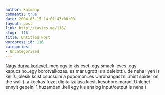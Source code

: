 ```yaml
---
author: kalmanp
comments: true
date: 2004-03-15 14:01:43+00:00
layout: post
link: http://kavics.me/116/
slug: '116'
title: Untitled Post
wordpress_id: 116
categories:
- Uncategorized
---
```


[Nagy durva korlevel](http://kavics.freeblog.hu/Files/peter1.txt)..meg egy jo kis cset..egy smack leves..egy kapucsino..egy borotvalkozas..es mar ugrott is a delelott:)..de neha ilyen is kell!!..jolesik kcist csucsulni a popomon..es Unrohangaszni..mint spider on the wall:)..a kockas fuzet digitalizalasa kicsit kesobbre marad..Unlehet ennyit gepelni 1 huzamban..kell egy kis analog input/output is neha:)
